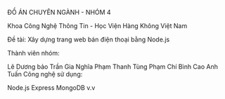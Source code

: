 ĐỒ ÁN CHUYÊN NGÀNH - NHÓM 4

Khoa Công Nghệ Thông Tin - Học Viện Hàng Không Việt Nam

Đề tài: Xây dựng trang web bán điện thoại bằng Node.js

Thành viên nhóm:

Lê Dương bảo
Trần Gia Nghĩa
Phạm Thanh Tùng
Phạm Chí Bình
Cao Anh Tuấn
Công nghệ sử dụng:

Node.js
Express
MongoDB
v.v
